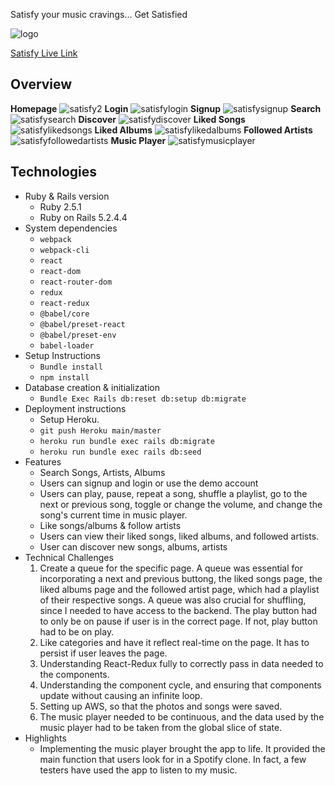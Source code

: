 Satisfy your music cravings... Get Satisfied

![logo](https://satisfy-seed.s3-us-west-1.amazonaws.com/images/Satisfy-Final-Logo.png)

[Satisfy Live Link](https://satisfy-your-music-cravings.herokuapp.com/#/us)

## Overview

**Homepage**
![satisfy2](https://user-images.githubusercontent.com/44996285/111621317-1664f200-87a5-11eb-8d4d-9ed741081bf5.JPG)
**Login**
![satisfylogin](https://user-images.githubusercontent.com/44996285/111621447-3e545580-87a5-11eb-8ae3-ffabf0756f05.JPG)
**Signup**
![satisfysignup](https://user-images.githubusercontent.com/44996285/111621556-5c21ba80-87a5-11eb-87d2-c3bc49a07186.JPG)
**Search**
![satisfysearch](https://user-images.githubusercontent.com/44996285/111621652-79568900-87a5-11eb-9ec8-af575595b061.JPG)
**Discover**
![satisfydiscover](https://user-images.githubusercontent.com/44996285/111621801-a2771980-87a5-11eb-8c92-ed361ff527b4.JPG)
**Liked Songs**
![satisfylikedsongs](https://user-images.githubusercontent.com/44996285/111621862-b3c02600-87a5-11eb-991a-a32cfbc67f3b.JPG)
**Liked Albums**
![satisfylikedalbums](https://user-images.githubusercontent.com/44996285/111621928-cc304080-87a5-11eb-826e-2418d09a7918.JPG)
**Followed Artists**
![satisfyfollowedartists](https://user-images.githubusercontent.com/44996285/111622016-ecf89600-87a5-11eb-93ff-26466fa38fb7.JPG)
**Music Player**
![satisfymusicplayer](https://user-images.githubusercontent.com/44996285/111622222-24ffd900-87a6-11eb-9100-af95ffaea827.JPG)
## Technologies
* Ruby & Rails version
  - Ruby 2.5.1
  - Ruby on Rails 5.2.4.4
* System dependencies
  - `webpack`
  - `webpack-cli`
  - `react`
  - `react-dom`
  - `react-router-dom`
  - `redux`
  - `react-redux`
  - `@babel/core`
  - `@babel/preset-react`
  - `@babel/preset-env`
  - `babel-loader`
* Setup Instructions
  - `Bundle install`
  - `npm install`
* Database creation & initialization
  - `Bundle Exec Rails db:reset db:setup db:migrate`
* Deployment instructions
  - Setup Heroku.
  - `git push Heroku main/master`
  - `heroku run bundle exec rails db:migrate`
  - `heroku run bundle exec rails db:seed`
* Features
  - Search Songs, Artists, Albums
  - Users can signup and login or use the demo account
  - Users can play, pause, repeat a song, shuffle a playlist, go to the next or previous song, toggle or change the volume, and change the song's current time in music player.
  - Like songs/albums & follow artists
  - Users can view their liked songs, liked albums, and followed artists.
  - User can discover new songs, albums, artists
* Technical Challenges
  1. Create a queue for the specific page. A queue was essential for incorporating a next and previous buttong, the liked songs page, the liked albums page and the followed artist page, which had a playlist of their respective songs. A queue was also crucial for shuffling, since I needed to have access to the backend. The play button had to only be on pause if user is in the correct page. If not, play button had to be on play. 
  2. Like categories and have it reflect real-time on the page. It has to persist if user leaves the page. 
  3. Understanding React-Redux fully to correctly pass in data needed to the components.
  4. Understanding the component cycle, and ensuring that components update without causing an infinite loop.
  5. Setting up AWS, so that the photos and songs were saved.
  6. The music player needed to be continuous, and the data used by the music player had to be taken from the global slice of state.
* Highlights
  - Implementing the music player brought the app to life. It provided the main function that users look for in a Spotify clone. In fact, a few testers have used the app to listen to my music.
